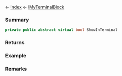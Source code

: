 ← [Index](Api-Index) ← [IMyTerminalBlock](Sandbox.ModAPI.Ingame.IMyTerminalBlock)

### Summary

```csharp
private public abstract virtual bool ShowInTerminal
```

### Returns

### Example

### Remarks

